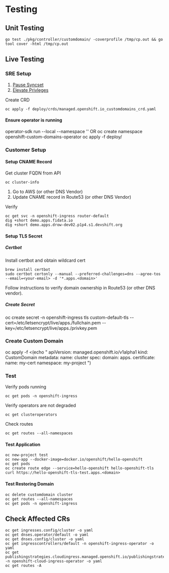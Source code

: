 # Testing

## Unit Testing

```
go test ./pkg/controller/customdomain/ -coverprofile /tmp/cp.out && go tool cover -html /tmp/cp.out
```

## Live Testing
### SRE Setup
1. [Pause Syncset](https://github.com/openshift/ops-sop/blob/master/v4/howto/pause-syncset.md)
2. [Elevate Privleges](https://github.com/openshift/ops-sop/blob/master/v4/howto/manage-privileges.md#elevate-privileges)

Create CRD
```
oc apply -f deploy/crds/managed.openshift.io_customdomains_crd.yaml
```

#### Ensure operator is running
operator-sdk run --local --namespace ''
OR
oc create namespace openshift-custom-domains-operator
oc apply -f deploy/

### Customer Setup

#### Setup CNAME Record
Get cluster FQDN from API
```
oc cluster-info
```

1. Go to AWS (or other DNS Vendor)
2. Update CNAME record in Route53 (or other DNS Vendor)

Verify
```
oc get svc -n openshift-ingress router-default
dig +short demo.apps.fidata.io
dig +short demo.apps.drow-dev02.p1p4.s1.devshift.org
```

#### Setup TLS Secret

##### Certbot
Install certbot and obtain wildcard cert
```
brew install certbot
sudo certbot certonly --manual --preferred-challenges=dns --agree-tos --email=<your-email> -d '*.apps.<domain>'
```
Follow instructions to verify domain ownership in Route53 (or other DNS vendor).

##### Create Secret
oc create secret -n openshift-ingress tls custom-default-tls --cert=/etc/letsencrypt/live/apps.<domain>/fullchain.pem --key=/etc/letsencrypt/live/apps.<domain>/privkey.pem

### Create Custom Domain
oc apply -f <(echo "
apiVersion: managed.openshift.io/v1alpha1
kind: CustomDomain
metadata:
  name: cluster
spec:
  domain: apps.<domain>
  certificate:
    name: my-cert
    namespace: my-project
")


### Test

Verify pods running
```
oc get pods -n openshift-ingress
```

Verify operators are not degraded
```
oc get clusteroperators
```

Check routes
```
oc get routes --all-namespaces
```

#### Test Application
```
oc new-project test
oc new-app --docker-image=docker.io/openshift/hello-openshift
oc get pods
oc create route edge --service=hello-openshift hello-openshift-tls
curl https://hello-openshift-tls-test.apps.<domain>
```


#### Test Restoring Domain
```
oc delete customdomain cluster
oc get routes --all-namespaces
oc get pods -n openshift-ingress
```

## Check Affected CRs
```
oc get ingresses.config/cluster -o yaml
oc get dnses.operator/default -o yaml
oc get dnses.config/cluster -o yaml
oc get ingresscontrollers/default -n openshift-ingress-operator -o yaml
oc get publishingstrategies.cloudingress.managed.openshift.io/publishingstrategy -n openshift-cloud-ingress-operator -o yaml
oc get routes -A
```

